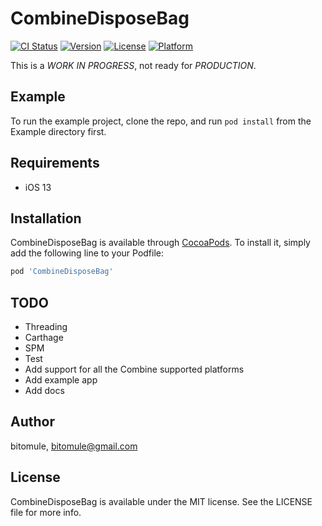 # CombineDisposeBag

[![CI Status](https://img.shields.io/travis/bitomule/CombineDisposeBag.svg?style=flat)](https://travis-ci.org/bitomule/CombineDisposeBag)
[![Version](https://img.shields.io/cocoapods/v/CombineDisposeBag.svg?style=flat)](https://cocoapods.org/pods/CombineDisposeBag)
[![License](https://img.shields.io/cocoapods/l/CombineDisposeBag.svg?style=flat)](https://cocoapods.org/pods/CombineDisposeBag)
[![Platform](https://img.shields.io/cocoapods/p/CombineDisposeBag.svg?style=flat)](https://cocoapods.org/pods/CombineDisposeBag)

This is a *WORK IN PROGRESS*, not ready for *PRODUCTION*.

## Example

To run the example project, clone the repo, and run `pod install` from the Example directory first.

## Requirements

* iOS 13

## Installation

CombineDisposeBag is available through [CocoaPods](https://cocoapods.org). To install
it, simply add the following line to your Podfile:

```ruby
pod 'CombineDisposeBag'
```

## TODO

* Threading
* Carthage
* SPM
* Test
* Add support for all the Combine supported platforms
* Add example app
* Add docs

## Author

bitomule, bitomule@gmail.com

## License

CombineDisposeBag is available under the MIT license. See the LICENSE file for more info.
